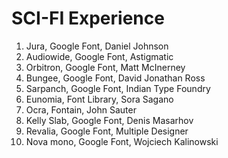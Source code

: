 # SCI-FI Experience

1. Jura, Google Font, Daniel Johnson
2. Audiowide, Google Font, Astigmatic
3. Orbitron, Google Font, Matt McInerney
4. Bungee, Google Font, David Jonathan Ross
5. Sarpanch, Google Font, Indian Type Foundry
6. Eunomia, Font Library, Sora Sagano
7. Ocra, Fontain, John Sauter
8. Kelly Slab, Google Font, Denis Masarhov
9. Revalia, Google Font, Multiple Designer
10. Nova mono, Google Font, Wojciech Kalinowski

